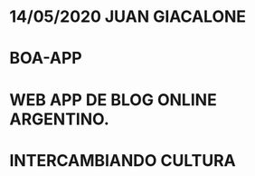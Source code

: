 # 14/05/2020  JUAN GIACALONE
# BOA-APP
# WEB APP DE BLOG ONLINE ARGENTINO.
# INTERCAMBIANDO CULTURA
